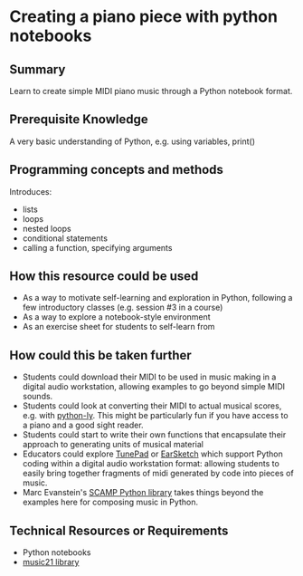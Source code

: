 # Creating a piano piece with python notebooks

## Summary
Learn to create simple MIDI piano music through a Python notebook format.

## Prerequisite Knowledge
A very basic understanding of Python, e.g. using variables, print()

## Programming concepts and methods

Introduces:
 - lists
 - loops
 - nested loops
 - conditional statements
 - calling a function, specifying arguments

## How this resource could be used
 - As a way to motivate self-learning and exploration in Python, following a few introductory classes (e.g. session #3 in a course)
 - As a way to explore a notebook-style environment
 - As an exercise sheet for students to self-learn from

## How could this be taken further
 - Students could download their MIDI to be used in music making in a digital audio workstation, allowing examples to go beyond simple MIDI sounds.
 - Students could look at converting their MIDI to actual musical scores, e.g. with [python-ly](https://python-ly.readthedocs.io/en/latest/). This might be particularly fun if you have access to a piano and a good sight reader.
 - Students could start to write their own functions that encapsulate their approach to generating units of musical material
 - Educators could explore [TunePad](https://tunepad.com/) or [EarSketch](https://earsketch.gatech.edu/) which support Python coding within a digital audio workstation format: allowing students to easily bring together fragments of midi generated by code into pieces of music.
 - Marc Evanstein's [SCAMP Python library](https://scamp.marcevanstein.com/) takes things beyond the examples here for composing music in Python.

## Technical Resources or Requirements
 - Python notebooks
 - [music21 library](https://pypi.org/project/music21/)

